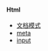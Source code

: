 
#### Html

+ [文档模式](views/html/documentMode)
+ [meta](views/html/meta)
+ [input](views/html/input)
